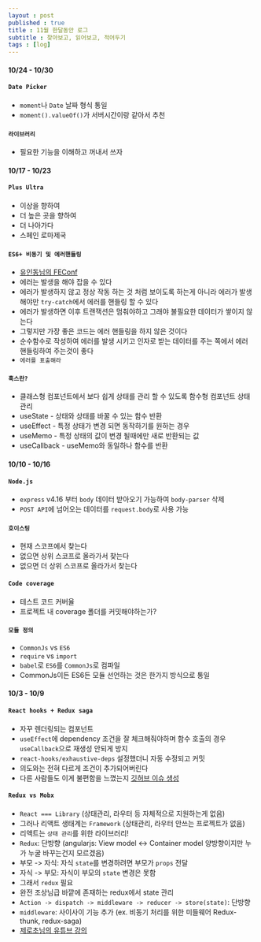 ```yaml
---
layout : post
published : true
title : 11월 한달동안 로그
subtitle : 찾아보고, 읽어보고, 적어두기
tags : [log]
---
```

#### 10/24 - 10/30
#### `Date Picker`
  * `moment`나 `Date` 날짜 형식 통일
  * `moment().valueOf()`가 서버시간이랑 같아서 추천

#### `라이브러리`
  * 필요한 기능을 이해하고 꺼내서 쓰자
  

#### 10/17 - 10/23
#### `Plus Ultra`
  * 이상을 향하여
  * 더 높은 곳을 향하여
  * 더 나아가다
  * 스페인 로마제국

#### `ES6+ 비동기 및 에러핸들링`
  * [유인동님의 FEConf](https://www.youtube.com/watch?v=o9JnT4sneAQ&feature=youtu.be)
  * 에러는 발생을 해야 잡을 수 있다
  * 에러가 발생하지 않고 정상 작동 하는 것 처럼 보이도록 하는게 아니라 에러가 발생해야만 `try-catch`에서 에러를 핸들링 할 수 있다
  * 에러가 발생하면 이후 트랜잭션은 멈춰야하고 그래야 불필요한 데이터가 쌓이지 않는다
  * 그렇지만 가장 좋은 코드는 에러 핸들링을 하지 않은 것이다
  * 순수함수로 작성하여 에러를 발생 시키고 인자로 받는 데이터를 주는 쪽에서 에러 핸들링하여 주는것이 좋다
  * `에러를 표출해라`

#### `훅스란?`
  * 클래스형 컴포넌트에서 보다 쉽게 상태를 관리 할 수 있도록 함수형 컴포넌트 상태 관리
  * useState - 상태와 상태를 바꿀 수 있는 함수 반환
  * useEffect - 특정 상태가 변경 되면 동작하기를 원하는 경우
  * useMemo - 특정 상태의 값이 변경 될때에만 새로 반환되는 값
  * useCallback - useMemo와 동일하나 함수를 반환
  

#### 10/10 - 10/16
#### `Node.js`
  * `express` v4.16 부터 `body` 데이터 받아오기 가능하여 `body-parser` 삭제
  * `POST API`에 넘어오는 데이터를 `request.body`로 사용 가능

#### `호이스팅`
  * 현재 스코프에서 찾는다
  * 없으면 상위 스코프로 올라가서 찾는다
  * 없으면 더 상위 스코프로 올라가서 찾는다

#### `Code coverage`
  * 테스트 코드 커버율
  * 프로젝트 내 coverage 폴더를 커밋해야하는가?

#### `모듈 정의`
  * `CommonJs` vs `ES6`
  * `require` vs `import`
  * `babel`로 `ES6`를 `CommonJs`로 컴파일
  * CommonJs이든 ES6든 모듈 선언하는 것은 한가지 방식으로 통일
  

#### 10/3 - 10/9
#### `React hooks + Redux saga`
  * 자꾸 렌더링되는 컴포넌트
  * `useEffect`에 dependency 조건을 잘 체크해줘야하며 함수 호출의 경우 `useCallback`으로 재생성 안되게 방지
  * `react-hooks/exhaustive-deps` 설정했더니 자동 수정되고 커밋
  * 의도와는 전혀 다르게 조건이 추가되어버린다
  * 다른 사람들도 이게 불편함을 느꼈는지 [깃허브 이슈 생성](https://github.com/facebook/react/issues/15204)
  
#### `Redux vs Mobx`
  * `React === Library` (상태관리, 라우터 등 자체적으로 지원하는게 없음)
  * 그러나 리액트 생태계는 `Framework` (상태관리, 라우터 안쓰는 프로젝트가 없음)
  * 리액트는 `상태 관리`를 위한 라이브러리!
  * `Redux`: 단방향 (angularjs: View model <-> Container model 양방향이지만 누가 누굴 바꾸는건지 모르겠음)
  * 부모 -> 자식: 자식 `state`를 변경하려면 부모가 `props` 전달
  * 자식 -> 부모: 자식이 부모의 `state` 변경은 못함
  * 그래서 `redux` 필요
  * 완전 조상님급 바깥에 존재하는 redux에서 state 관리
  * `Action -> dispatch -> middleware -> reducer -> store(state)`: 단방향
  * `middleware`: 사이사이 기능 추가 (ex. 비동기 처리를 위한 미들웨어 Redux-thunk, redux-saga)
  * [제로초님의 유튜브 강의](https://www.youtube.com/watch?v=sBda75wojt4&list=PLcqDmjxt30Rv-M6nWVS6xRABBYpjYyt-O&index=1)